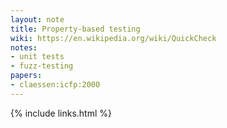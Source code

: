 ```yaml
---
layout: note
title: Property-based testing
wiki: https://en.wikipedia.org/wiki/QuickCheck
notes:
- unit tests
- fuzz-testing
papers:
- claessen:icfp:2000
---
```



{% include links.html %}
